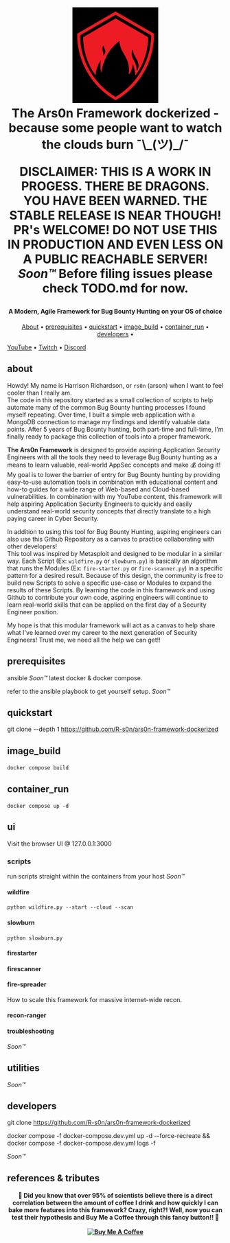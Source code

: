 <h1 align="center">
  <a href="https://www.linkedin.com/in/%E2%84%8C%F0%9D%94%9E%F0%9D%94%AF%F0%9D%94%AF%F0%9D%94%A6%F0%9D%94%B0%F0%9D%94%AC%F0%9D%94%AB-%E2%84%9C%F0%9D%94%A6%F0%9D%94%A0%F0%9D%94%A5%F0%9D%94%9E%F0%9D%94%AF%F0%9D%94%A1%F0%9D%94%B0%F0%9D%94%AC%F0%9D%94%AB-%F0%9D%96%A2%F0%9D%96%A8%F0%9D%96%B2%F0%9D%96%B2%F0%9D%96%AF-%F0%9D%96%AE%F0%9D%96%B2%F0%9D%96%B6%F0%9D%96%A4-%F0%9D%96%AC%F0%9D%96%B2%F0%9D%96%BC-7a55bb158/"><img src="static/rs0n-logo.png" width="200px" alt="Arson Logo"></a>
  <br>
  The Ars0n Framework dockerized - because some people want to watch the clouds burn ¯\_(ツ)_/¯
  
  DISCLAIMER:
  THIS IS A WORK IN PROGESS. THERE BE DRAGONS. YOU HAVE BEEN WARNED. THE STABLE RELEASE IS NEAR THOUGH! PR's WELCOME!
  DO NOT USE THIS IN PRODUCTION AND EVEN LESS ON A PUBLIC REACHABLE SERVER!  *Soon™*
  Before filing issues please check TODO.md for now.
  <br>
</h1>

<h4 align="center">A Modern, Agile Framework for Bug Bounty Hunting on your OS of choice</h4>
<p align="center">
  <a href="#about">About</a> •
  <a href="#prerequisites">prerequisites</a> •
  <a href="#quickstart">quickstart</a> •
  <a href="#image_build">image_build</a> •
  <a href="#for-developers">container_run</a> •
  <a href="#for-developers">developers</a> •

  <a href="https://www.youtube.com/@rs0n_live">YouTube</a> •
  <a href="https://www.twitch.tv/rs0n_live">Twitch</a> •
  <a href="https://discord.gg/DPt6TUDGH">Discord</a>
</p>

## about

Howdy!  My name is Harrison Richardson, or `rs0n` (arson) when I want to feel cooler than I really am.  
The code in this repository started as a small collection of scripts to help automate many of the common Bug Bounty hunting processes I found myself repeating.
Over time, I built a simple web application with a MongoDB connection to manage my findings and identify valuable data points. 
After 5 years of Bug Bounty hunting, both part-time and full-time, I'm finally ready to package this collection of tools into a proper framework.

**The Ars0n Framework** is designed to provide aspiring Application Security Engineers with all the tools they need to leverage Bug Bounty hunting as a means to learn valuable, real-world AppSec concepts and make 💰 doing it! 
My goal is to lower the barrier of entry for Bug Bounty hunting by providing easy-to-use automation tools in combination with educational content and how-to guides for a wide range of Web-based and Cloud-based vulnerabilities. 
In combination with my YouTube content, this framework will help aspiring Application Security Engineers to quickly and easily understand real-world security concepts that directly translate to a high paying career in Cyber Security.  

In addition to using this tool for Bug Bounty Hunting, aspiring engineers can also use this Github Repository as a canvas to practice collaborating with other developers!  
This tool was inspired by Metasploit and designed to be modular in a similar way.  Each Script (Ex: `wildfire.py` or `slowburn.py`) is basically an algorithm that runs the Modules (Ex: `fire-starter.py` or `fire-scanner.py`) in a specific pattern for a desired result. 
Because of this design, the community is free to build new Scripts to solve a specific use-case or Modules to expand the results of these Scripts.
By learning the code in this framework and using Github to contribute your own code, aspiring engineers will continue to learn real-world skills that can be applied on the first day of a Security Engineer position.

My hope is that this modular framework will act as a canvas to help share what I've learned over my career to the next generation of Security Engineers!
Trust me, we need all the help we can get!!


## prerequisites

ansible  *Soon™*
latest docker & docker compose. 

refer to the ansible playbook to get yourself setup. *Soon™*

## quickstart

git clone --depth 1 https://github.com/R-s0n/ars0n-framework-dockerized

## image_build


`docker compose build`


## container_run

`docker compose up -d`


## ui

Visit the browser UI @ 127.0.0.1:3000

### scripts

run scripts straight within the containers from your host *Soon™* 


#### wildfire

```
python wildfire.py --start --cloud --scan
```

#### slowburn

```
python slowburn.py
```


#### firestarter


#### firescanner


#### fire-spreader

How to scale this framework for massive internet-wide recon.

#### recon-ranger 


#### troubleshooting


*Soon™*

## utilities


*Soon™*

## developers

git clone https://github.com/R-s0n/ars0n-framework-dockerized

docker compose -f docker-compose.dev.yml up -d --force-recreate && docker compose -f docker-compose.dev.yml logs -f

*Soon™*

## references & tributes


<h4 align="center">
🤠 Did you know that over 95% of scientists believe there is a direct correlation between the amount of coffee I drink and how quickly I can bake more features into this framework?  
Crazy, right?!  Well, now you can test their hypothesis and Buy Me a Coffee through this fancy button!!  🤯
<br>
<br>
<a href="https://www.buymeacoffee.com/rs0n.evolv3" target="_blank"><img src="https://cdn.buymeacoffee.com/buttons/default-orange.png" alt="Buy Me A Coffee" height="41" width="174"></a>
</h4>
